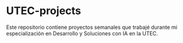 # UTEC-projects
Este repositorio contiene proyectos semanales que trabajé durante mi especialización en Desarrollo y Soluciones con IA en la UTEC.

